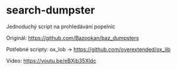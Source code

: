 # search-dumpster
Jednoduchý script na prohledávání popelnic

Originál: https://github.com/Bazookan/baz_dumpsters

Potřebné scripty: 
                 ox_lob -> https://github.com/overextended/ox_lib
                 
Video: https://youtu.be/eBXjb35Xldc                 

